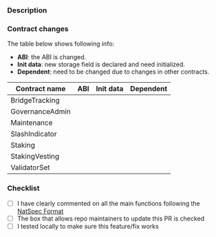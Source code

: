 ### Description

### Contract changes

The table below shows following info:
- **ABI**: the ABI is changed.
- **Init data**: new storage field is declared and need initialized.
- **Dependent**: need to be changed due to changes in other contracts.

| **Contract name** | **ABI** | **Init data** | **Dependent** |
|-------------------|:-------:|:-------------:|:-------------:|
| BridgeTracking    |         |               |               |
| GovernanceAdmin   |         |               |               |
| Maintenance       |         |               |               |
| SlashIndicator    |         |               |               |
| Staking           |         |               |               |
| StakingVesting    |         |               |               |
| ValidatorSet      |         |               |               |

### Checklist
- [ ] I have clearly commented on all the main functions following the [NatSpec Format](https://docs.soliditylang.org/en/v0.8.0/natspec-format.html)
- [ ] The box that allows repo maintainers to update this PR is checked
- [ ] I tested locally to make sure this feature/fix works
